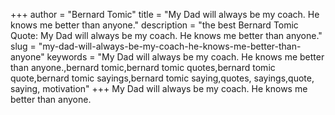 +++
author = "Bernard Tomic"
title = "My Dad will always be my coach. He knows me better than anyone."
description = "the best Bernard Tomic Quote: My Dad will always be my coach. He knows me better than anyone."
slug = "my-dad-will-always-be-my-coach-he-knows-me-better-than-anyone"
keywords = "My Dad will always be my coach. He knows me better than anyone.,bernard tomic,bernard tomic quotes,bernard tomic quote,bernard tomic sayings,bernard tomic saying,quotes, sayings,quote, saying, motivation"
+++
My Dad will always be my coach. He knows me better than anyone.
